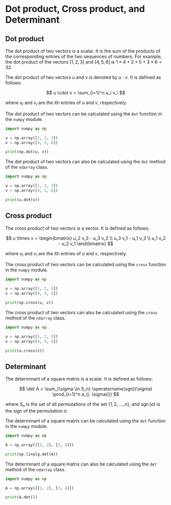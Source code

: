 # Dot product, Cross product, and Determinant

## Dot product

The dot product of two vectors is a scalar. It is the sum of the products of the corresponding entries of the two sequences of numbers. For example, the dot product of the vectors $[1, 2, 3]$ and $[4, 5, 6]$ is $1 \times 4 + 2 \times 5 + 3 \times 6 = 32$.

The dot product of two vectors $u$ and $v$ is denoted by $u \cdot v$. It is defined as follows:

$$
u \cdot v = \sum_{i=1}^n u_i v_i
$$

where $u_i$ and $v_i$ are the $i$th entries of $u$ and $v$, respectively.

The dot product of two vectors can be calculated using the `dot` function in the `numpy` module.

```python
import numpy as np

u = np.array([1, 2, 3])
v = np.array([4, 5, 6])

print(np.dot(u, v))
```

The dot product of two vectors can also be calculated using the `dot` method of the `ndarray` class.

```python
import numpy as np

u = np.array([1, 2, 3])
v = np.array([4, 5, 6])

print(u.dot(v))
```

## Cross product

The cross product of two vectors is a vector. It is defined as follows:

$$
u \times v = \begin{bmatrix} u_2 v_3 - u_3 v_2 \\ u_3 v_1 - u_1 v_3 \\ u_1 v_2 - u_2 v_1 \end{bmatrix}
$$

where $u_i$ and $v_i$ are the $i$th entries of $u$ and $v$, respectively.

The cross product of two vectors can be calculated using the `cross` function in the `numpy` module.

```python
import numpy as np

u = np.array([1, 2, 3])
v = np.array([4, 5, 6])

print(np.cross(u, v))
```

The cross product of two vectors can also be calculated using the `cross` method of the `ndarray` class.

```python
import numpy as np

u = np.array([1, 2, 3])
v = np.array([4, 5, 6])

print(u.cross(v))
```

## Determinant

The determinant of a square matrix is a scalar. It is defined as follows:

$$
\det A = \sum_{\sigma \in S_n} \operatorname{sgn}(\sigma) \prod_{i=1}^n a_{i, \sigma(i)}
$$

where $S_n$ is the set of all permutations of the set $\{1, 2, \dots, n\}$, and $\operatorname{sgn}(\sigma)$ is the sign of the permutation $\sigma$.

The determinant of a square matrix can be calculated using the `det` function in the `numpy` module.

```python
import numpy as np

A = np.array([[1, 2], [3, 4]])

print(np.linalg.det(A))
```

The determinant of a square matrix can also be calculated using the `det` method of the `ndarray` class.

```python
import numpy as np

A = np.array([[1, 2], [3, 4]])

print(A.det())
```

